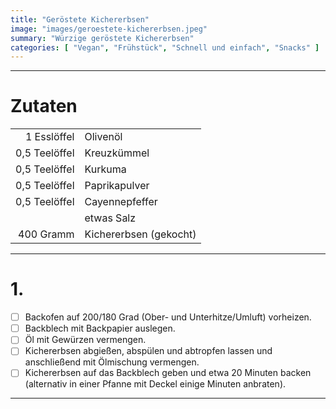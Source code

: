 ```yaml
---
title: "Geröstete Kichererbsen"
image: "images/geroestete-kichererbsen.jpeg"
summary: "Würzige geröstete Kichererbsen"
categories: [ "Vegan", "Frühstück", "Schnell und einfach", "Snacks" ]
---
```


---

# Zutaten

|               |                        |
|--------------:|:-----------------------|
|   1 Esslöffel | Olivenöl               |
| 0,5 Teelöffel | Kreuzkümmel            |
| 0,5 Teelöffel | Kurkuma                |
| 0,5 Teelöffel | Paprikapulver          |
| 0,5 Teelöffel | Cayennepfeffer         |
|               | etwas Salz             |
|     400 Gramm | Kichererbsen (gekocht) |

---

# 1.

- [ ] Backofen auf 200/180 Grad (Ober- und Unterhitze/Umluft) vorheizen.
- [ ] Backblech mit Backpapier auslegen.
- [ ] Öl mit Gewürzen vermengen.
- [ ] Kichererbsen abgießen, abspülen und abtropfen lassen und anschließend mit Ölmischung vermengen.
- [ ] Kichererbsen auf das Backblech geben und etwa 20 Minuten backen (alternativ in einer Pfanne mit Deckel einige
  Minuten anbraten).

---
